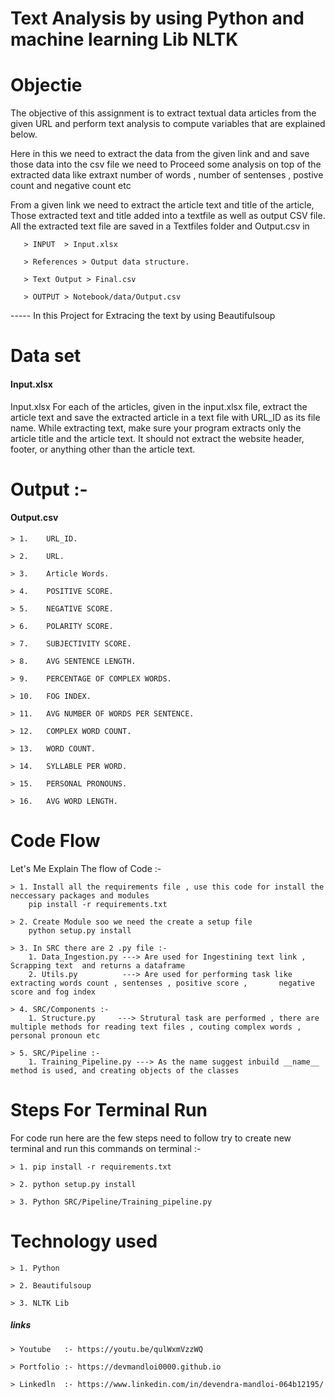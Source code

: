 # Text Analysis by using Python and machine learning Lib NLTK 

#   Objectie 
The objective of this assignment is to extract textual data articles from the given URL and perform text analysis to compute variables that are explained below. 

Here in this we need to extract the data from the given link and and save those data into the csv file we need to Proceed some analysis on top of the  extracted data like extraxt number of words , number of sentenses , postive count and negative count etc 

From a given link we need to extract the article text and title of the article, Those extracted text and title added into a textfile as well as output CSV file. All the extracted text file are saved in a Textfiles folder and Output.csv in

       > INPUT  > Input.xlsx

       > References > Output data structure.
       
       > Text Output > Final.csv

       > OUTPUT > Notebook/data/Output.csv

----- In this Project for Extracing the text by using Beautifulsoup

# Data set
#### Input.xlsx 
Input.xlsx
For each of the articles, given in the input.xlsx file, extract the article text and save the extracted article in a text file with URL_ID as its file name.
While extracting text,  make sure your program extracts only the article title and the article text. It should not extract the website header, footer, or anything other than the article text. 


# Output :-
#### Output.csv
    > 1.    URL_ID.

    > 2.    URL.

    > 3.    Article Words.

    > 4.    POSITIVE SCORE.

    > 5.  	NEGATIVE SCORE.
        	
    > 6.    POLARITY SCORE.

    > 7.    SUBJECTIVITY SCORE.

    > 8.    AVG SENTENCE LENGTH.

    > 9.    PERCENTAGE OF COMPLEX WORDS.

    > 10.   FOG INDEX.

    > 11.   AVG NUMBER OF WORDS PER SENTENCE.

    > 12.   COMPLEX WORD COUNT.

    > 13.   WORD COUNT.

    > 14.   SYLLABLE PER WORD.

    > 15.   PERSONAL PRONOUNS.

    > 16.   AVG WORD LENGTH.


#   Code Flow

Let's Me Explain The flow of Code :- 

    > 1. Install all the requirements file , use this code for install the neccessary packages and modules 
        pip install -r requirements.txt

    > 2. Create Module soo we need the create a setup file 
        python setup.py install

    > 3. In SRC there are 2 .py file :- 
        1. Data_Ingestion.py ---> Are used for Ingestining text link , Scrapping text  and returns a dataframe 
        2. Utils.py          ---> Are used for performing task like extracting words count , sentenses , positive score ,       negative score and fog index
        
    > 4. SRC/Components :- 
        1. Structure.py     ---> Strutural task are performed , there are multiple methods for reading text files , couting complex words , personal pronoun etc

    > 5. SRC/Pipeline :- 
        1. Training_Pipeline.py ---> As the name suggest inbuild __name__ method is used, and creating objects of the classes 

#   Steps For Terminal Run

For code run here are the few steps need to follow  try to create new terminal and run this commands on terminal :-

    > 1. pip install -r requirements.txt

    > 2. python setup.py install

    > 3. Python SRC/Pipeline/Training_pipeline.py

# Technology used 

    > 1. Python 

    > 2. Beautifulsoup

    > 3. NLTK Lib



##### links
    > Youtube   :- https://youtu.be/qulWxmVzzWQ

    > Portfolio :- https://devmandloi0000.github.io

    > Linkedln  :- https://www.linkedin.com/in/devendra-mandloi-064b12195/
